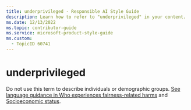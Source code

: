```yaml
---
title: underprivileged - Responsible AI Style Guide
description: Learn how to refer to "underprivileged" in your content.
ms.date: 12/13/2022
ms.topic: contributor-guide
ms.service: microsoft-product-style-guide
ms.custom:
  - TopicID 60741
---
```



# underprivileged

Do not use this term to describe individuals or demographic groups. [See language guidance in Who experiences fairness-related harms](~\responsible-ai-style-guide\fairness\experiences\who-experiences-fairness-related-harms.md) and [Socioeconomic status](~\responsible-ai-style-guide\fairness\demographics-language\socioeconomic-status.md).